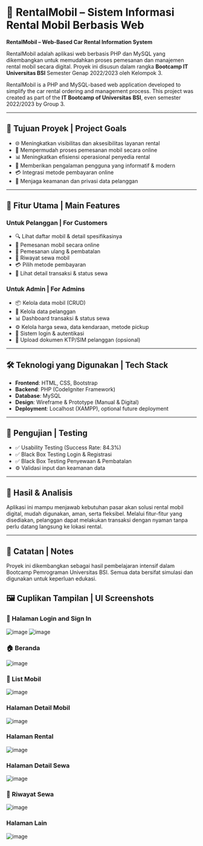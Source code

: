 # 🚗 RentalMobil – Sistem Informasi Rental Mobil Berbasis Web  
**RentalMobil – Web-Based Car Rental Information System**

RentalMobil adalah aplikasi web berbasis PHP dan MySQL yang dikembangkan untuk memudahkan proses pemesanan dan manajemen rental mobil secara digital. Proyek ini disusun dalam rangka **Bootcamp IT Universitas BSI** Semester Genap 2022/2023 oleh Kelompok 3.

RentalMobil is a PHP and MySQL-based web application developed to simplify the car rental ordering and management process. This project was created as part of the **IT Bootcamp of Universitas BSI**, even semester 2022/2023 by Group 3.

---

## 🎯 Tujuan Proyek | Project Goals

- 🌐 Meningkatkan visibilitas dan aksesibilitas layanan rental
- 🛒 Mempermudah proses pemesanan mobil secara online
- 📊 Meningkatkan efisiensi operasional penyedia rental
- 👥 Memberikan pengalaman pengguna yang informatif & modern
- 💳 Integrasi metode pembayaran online
- 🔐 Menjaga keamanan dan privasi data pelanggan

---

## 📱 Fitur Utama | Main Features

### Untuk Pelanggan | For Customers
- 🔍 Lihat daftar mobil & detail spesifikasinya
- 📅 Pemesanan mobil secara online
- 🔄 Pemesanan ulang & pembatalan
- 📑 Riwayat sewa mobil
- 💳 Pilih metode pembayaran
- 🧾 Lihat detail transaksi & status sewa

### Untuk Admin | For Admins
- 📦 Kelola data mobil (CRUD)
- 👥 Kelola data pelanggan
- 📊 Dashboard transaksi & status sewa
- ⚙️ Kelola harga sewa, data kendaraan, metode pickup
- 🔐 Sistem login & autentikasi
- 📎 Upload dokumen KTP/SIM pelanggan (opsional)

---

## 🛠️ Teknologi yang Digunakan | Tech Stack

- **Frontend**: HTML, CSS, Bootstrap
- **Backend**: PHP (CodeIgniter Framework)
- **Database**: MySQL
- **Design**: Wireframe & Prototype (Manual & Digital)
- **Deployment**: Localhost (XAMPP), optional future deployment

---

## 🧪 Pengujian | Testing

- ✅ Usability Testing (Success Rate: 84.3%)
- ✅ Black Box Testing Login & Registrasi
- ✅ Black Box Testing Penyewaan & Pembatalan
- ⚙️ Validasi input dan keamanan data

---

## 🧠 Hasil & Analisis

Aplikasi ini mampu menjawab kebutuhan pasar akan solusi rental mobil digital, mudah digunakan, aman, serta fleksibel. Melalui fitur-fitur yang disediakan, pelanggan dapat melakukan transaksi dengan nyaman tanpa perlu datang langsung ke lokasi rental.

---

## 🧩 Catatan | Notes

Proyek ini dikembangkan sebagai hasil pembelajaran intensif dalam Bootcamp Pemrograman Universitas BSI. Semua data bersifat simulasi dan digunakan untuk keperluan edukasi.

## 🖼️ Cuplikan Tampilan | UI Screenshots

### 🔐 Halaman Login and Sign In
![image](https://github.com/user-attachments/assets/97eae5a0-bce8-4d8d-9cf3-cb49ea8bbc63)
![image](https://github.com/user-attachments/assets/cce91187-d923-4c40-951b-d8ff525037b6)

### 🏠 Beranda
![image](https://github.com/user-attachments/assets/391f98c2-f1c4-4f78-9d39-f72de899e2f1)

### 📅 List Mobil
![image](https://github.com/user-attachments/assets/c9f5878e-c721-48bc-b1ba-9d328bda72d9)

### Halaman Detail Mobil
![image](https://github.com/user-attachments/assets/c628975b-9685-46bc-8aa8-c5e89d7d439a)

### Halaman Rental
![image](https://github.com/user-attachments/assets/854f6176-dbf8-4db5-8fae-d02e838d5ce0)

### Halaman Detail Sewa
![image](https://github.com/user-attachments/assets/be1186dc-1578-4bc2-8f1e-46db4cb85faa)

### 📑 Riwayat Sewa
![image](https://github.com/user-attachments/assets/0de5097e-59f6-45b7-b294-98ea96a496db)

### Halaman Lain
![image](https://github.com/user-attachments/assets/3238c296-e23b-46a1-b4e7-87bd906f7074)

